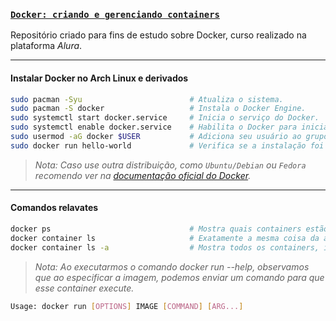### [`Docker: criando e gerenciando containers`](https://www.alura.com.br/course/docker-criando-gerenciando-containers)

Repositório criado para fins de estudo sobre Docker, curso realizado na plataforma *Alura*.

---

#### Instalar Docker no Arch Linux e derivados

```bash
sudo pacman -Syu                        # Atualiza o sistema.
sudo pacman -S docker                   # Instala o Docker Engine.
sudo systemctl start docker.service     # Inicia o serviço do Docker.
sudo systemctl enable docker.service    # Habilita o Docker para iniciar com o sistema.
sudo usermod -aG docker $USER           # Adiciona seu usuário ao grupo do Docker (necessário reiniciar a máquina para validar).
sudo docker run hello-world             # Verifica se a instalação foi bem-sucedida.
```
> *Nota: Caso use outra distribuição, como `Ubuntu/Debian` ou `Fedora` recomendo ver na [documentação oficial do Docker](https://docs.docker.com/engine/install/).*

---

#### Comandos relavates

```bash
docker ps                               # Mostra quais containers estão em execução no momento.
docker container ls                     # Exatamente a mesma coisa da anterior, só que mais verboso.
docker container ls -a                  # Mostra todos os containers, inclusive os que já não estão mais em execução.
```
> *Nota: Ao executarmos o comando docker run --help, observamos que ao especificar a imagem, podemos enviar um comando para que esse container execute.*

```bash
Usage: docker run [OPTIONS] IMAGE [COMMAND] [ARG...]
```
